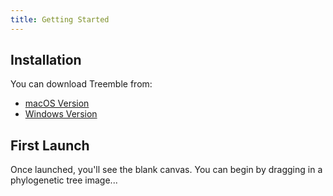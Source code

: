 ```yaml
---
title: Getting Started
---
```


## Installation

You can download Treemble from:

- [macOS Version](https://github.com/John-Allard/treemble/releases/latest/download/Treemble-macOS.dmg)
- [Windows Version](https://github.com/John-Allard/treemble/releases/latest/download/Treemble-Windows.exe)

## First Launch

Once launched, you'll see the blank canvas. You can begin by dragging in a phylogenetic tree image...
